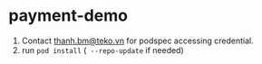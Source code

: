 # payment-demo

1. Contact thanh.bm@teko.vn for podspec accessing credential.
2. run `pod install` (` --repo-update` if needed)
